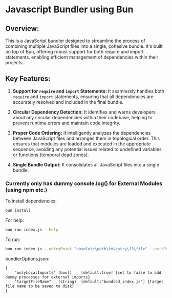 # Javascript Bundler using Bun

## Overview:

This is a JavaScript bundler designed to streamline the process of combining multiple JavaScript files into a single, cohesive bundle. It's built on top of Bun, offering robust support for both require and import statements. enabling efficient management of dependencies within their projects.

## Key Features:

1. **Support for `require` and `import` Statements:** It seamlessly handles both `require` and `import` statements, ensuring that all dependencies are accurately resolved and included in the final bundle.

2. **Circular Dependency Detection:** It identifies and warns developers about any circular dependencies within their codebase, helping to prevent runtime errors and maintain code integrity.

3. **Proper Code Ordering:** It intelligently analyzes the dependencies between JavaScript files and arranges them in topological order. This ensures that modules are loaded and executed in the appropriate sequence, avoiding any potential issues related to undefined variables or functions (temporal dead zones).

4. **Single Bundle Output:** It consolidates all JavaScript files into a single bundle.

### Currently only has dummy console.log() for External Modules (using npm etc.)

To install dependencies:

```bash
bun install
```
For help:
```bash
bun run index.js --help
```
To run:

```bash
bun run index.js --entryPoint "absolute\path\to\entry\JS\file" --exitPoint "absolute\path\to\target\directory"
```

bundlerOptions.json:
```
{
    "onlyLocalImports" (bool)    [default:true] {set to false to add dummy processes for external imports}
    "targetFileName"   (string)  [default:"bundled_index.js"] {target file name to be saved to disk}
}
```
